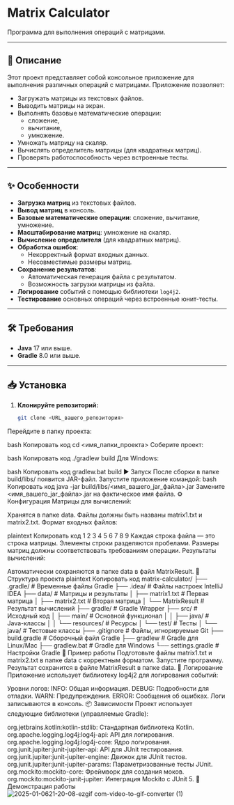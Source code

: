 # Matrix Calculator

Программа для выполнения операций с матрицами.

---

## 📄 Описание

Этот проект представляет собой консольное приложение для выполнения различных операций с матрицами. Приложение позволяет:

- Загружать матрицы из текстовых файлов.
- Выводить матрицы на экран.
- Выполнять базовые математические операции:
  - сложение,
  - вычитание,
  - умножение.
- Умножать матрицу на скаляр.
- Вычислять определитель матрицы (для квадратных матриц).
- Проверять работоспособность через встроенные тесты.

---

## ✨ Особенности

- **Загрузка матриц** из текстовых файлов.
- **Вывод матриц** в консоль.
- **Базовые математические операции**: сложение, вычитание, умножение.
- **Масштабирование матриц**: умножение на скаляр.
- **Вычисление определителя** (для квадратных матриц).
- **Обработка ошибок**:
  - Некорректный формат входных данных.
  - Несовместимые размеры матриц.
- **Сохранение результатов**:
  - Автоматическая генерация файла с результатом.
  - Возможность загрузки матрицы из файла.
- **Логирование** событий с помощью библиотеки `log4j2`.
- **Тестирование** основных операций через встроенные юнит-тесты.

---

## 🛠️ Требования

- **Java** 17 или выше.
- **Gradle** 8.0 или выше.

---

## 📥 Установка

1. **Клонируйте репозиторий:**
   ```bash
   git clone <URL_вашего_репозитория>
Перейдите в папку проекта:

bash
Копировать код
cd <имя_папки_проекта>
Соберите проект:

bash
Копировать код
./gradlew build
Для Windows:

bash
Копировать код
gradlew.bat build
▶️ Запуск
После сборки в папке build/libs/ появится JAR-файл.
Запустите приложение командой:
bash
Копировать код
java -jar build/libs/<имя_вашего_jar_файла>.jar
Замените <имя_вашего_jar_файла>.jar на фактическое имя файла.
⚙️ Конфигурация
Матрицы для вычислений:

Хранятся в папке data.
Файлы должны быть названы matrix1.txt и matrix2.txt.
Формат входных файлов:

plaintext
Копировать код
1 2 3
4 5 6
7 8 9
Каждая строка файла — это строка матрицы.
Элементы строки разделяются пробелами.
Размеры матриц должны соответствовать требованиям операции.
Результаты вычислений:

Автоматически сохраняются в папке data в файл MatrixResult.
📂 Структура проекта
plaintext
Копировать код
matrix-calculator/
├── .gradle/                 # Временные файлы Gradle
├── .idea/                   # Файлы настроек IntelliJ IDEA
├── data/                    # Матрицы и результаты
│   ├── matrix1.txt          # Первая матрица
│   ├── matrix2.txt          # Вторая матрица
│   └── MatrixResult         # Результат вычислений
├── gradle/                  # Gradle Wrapper
├── src/                     # Исходный код
│   ├── main/                # Основной функционал
│   │   ├── java/            # Java-классы
│   │   └── resources/       # Ресурсы
│   └── test/                # Тесты
│       └── java/            # Тестовые классы
├── .gitignore               # Файлы, игнорируемые Git
├── build.gradle             # Сборочный файл Gradle
├── gradlew                  # Gradle для Linux/Mac
├── gradlew.bat              # Gradle для Windows
└── settings.gradle          # Настройки Gradle
🧪 Пример работы
Подготовьте файлы matrix1.txt и matrix2.txt в папке data с корректным форматом.
Запустите программу.
Результат сохранится в файле MatrixResult в папке data.
📝 Логирование
Приложение использует библиотеку log4j2 для логирования событий:

Уровни логов:
INFO: Общая информация.
DEBUG: Подробности для отладки.
WARN: Предупреждения.
ERROR: Сообщения об ошибках.
Логи записываются в консоль.
📦 Зависимости
Проект использует следующие библиотеки (управляемые Gradle):

org.jetbrains.kotlin:kotlin-stdlib: Стандартная библиотека Kotlin.
org.apache.logging.log4j:log4j-api: API для логирования.
org.apache.logging.log4j:log4j-core: Ядро логирования.
org.junit.jupiter:junit-jupiter-api: API для JUnit тестирования.
org.junit.jupiter:junit-jupiter-engine: Движок для JUnit тестов.
org.junit.jupiter:junit-jupiter-params: Параметризованные тесты JUnit.
org.mockito:mockito-core: Фреймворк для создания моков.
org.mockito:mockito-junit-jupiter: Интеграция Mockito с JUnit 5.
🎥 Демонстрация работы
![2025-01-0621-20-08-ezgif com-video-to-gif-converter (1)](https://github.com/user-attachments/assets/5b3897b3-b87c-44d8-9b9a-aca92572ce3e)
